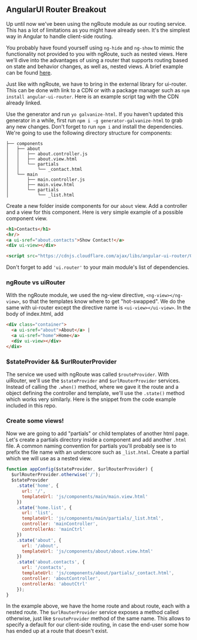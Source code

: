 ## AngularUI Router Breakout

Up until now we've been using the ngRoute module as our routing service. This has a lot of limitations as you might have already seen. It's the simplest way in Angular to handle client-side routing.

You probably have found yourself using `ng-hide` and `ng-show` to mimic the functionality not provided to you with ngRoute, such as nested views. Here we'll dive into the advantages of using a router that supports routing based on state and behavior changes, as well as, nested views. A brief example can be found [here](http://angular-ui.github.io/ui-router/sample/#/).

Just like with ngRoute, we have to bring in the external library for ui-router. This can be done with link to a CDN or with a package manager such as `npm install angular-ui-router`. Here is an example script tag with the CDN already linked.

Use the generator and run `yo galvanize-html`. If you haven't updated this generator in a while, first run `npm i -g generator-galvanize-html` to grab any new changes. Don't forget to run `npm i` and install the dependencies. We're going to use the following directory structure for components:
```
├── components
│   ├── about
│   │   ├── about.controller.js
│   │   ├── about.view.html
│   │   └── partials
│   │       └── _contact.html
│   └── main
│       ├── main.controller.js
│       ├── main.view.html
│       └── partials
│           └── _list.html
```
Create a new folder inside components for our `about` view. Add a controller and a view for this component. Here is very simple example of a possible component view.

```html
<h1>Contacts</h1>
<hr/>
<a ui-sref="about.contacts">Show Contact!</a>
<div ui-view></div>
```


```html
<script src="https://cdnjs.cloudflare.com/ajax/libs/angular-ui-router/0.3.1/angular-ui-router.min.js"></script>
```

Don't forget to add `'ui.router'` to your main module's list of dependencies.


### ngRoute vs uiRouter
With the ngRoute module, we used the ng-view directive, `<ng-view></ng-view>`, so that the templates know where to get "hot-swapped". We do the same with ui-router except the directive name is `<ui-view></ui-view>`. In the body of index.html, add

```html
<div class="container">
  <a ui-sref="about">About</a> |
  <a ui-sref="home">Home</a>
  <div ui-view></div>
</div>
```

### $stateProvider && $urlRouterProvider
The service we used with ngRoute was called `$routeProvider`. With uiRouter, we'll use the `$stateProvider` and `$urlRouterProvider` services. Instead of calling the `.when()` method, where we gave it the route and a object defining the controller and template, we'll use the `.state()` method which works very similarly. Here is the snippet from the code example included in this repo.

### Create some views!
Now we are going to add "partials" or child templates of another html page. Let's create a partials directory inside a component and add another `.html` file. A common naming convention for partials you'll probably see is to prefix the file name with an underscore such as `_list.html`. Create a partial which we will use as a nested view.

```js
function appConfig($stateProvider, $urlRouterProvider) {
  $urlRouterProvider.otherwise('/');
  $stateProvider
    .state('home', {
      url: '/',
      templateUrl: 'js/components/main/main.view.html'
    })
    .state('home.list', {
      url: 'list',
      templateUrl: 'js/components/main/partials/_list.html',
      controller: 'mainController',
      controllerAs: 'mainCtrl'
    })
    .state('about', {
      url: '/about',
      templateUrl: 'js/components/about/about.view.html'
    })
    .state('about.contacts', {
      url: '/contacts',
      templateUrl: 'js/components/about/partials/_contact.html',
      controller: 'aboutController',
      controllerAs: 'aboutCtrl'
    });
}
```

In the example above, we have the home route and about route, each with a nested route. The `$urlRouterProvider` service exposes a method called otherwise, just like `$routeProvider` method of the same name. This allows to specify a default for our client-side routing, in case the end-user some how has ended up at a route that doesn't exist.
